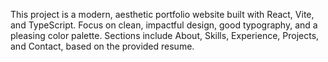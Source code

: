 <!-- Use this file to provide workspace-specific custom instructions to Copilot. For more details, visit https://code.visualstudio.com/docs/copilot/copilot-customization#_use-a-githubcopilotinstructionsmd-file -->

This project is a modern, aesthetic portfolio website built with React, Vite, and TypeScript. Focus on clean, impactful design, good typography, and a pleasing color palette. Sections include About, Skills, Experience, Projects, and Contact, based on the provided resume.
